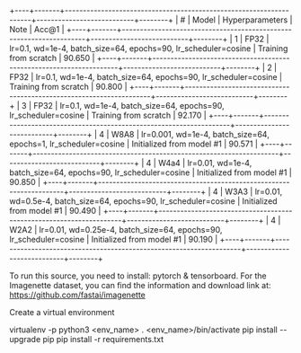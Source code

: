 +----+-------+--------------------------------------------------------------------+---------------------------+--------+
| #  | Model | Hyperparameters                                                    | Note                      | Acc@1  |
+----+-------+--------------------------------------------------------------------+---------------------------+--------+
| 1  | FP32  | lr=0.1, wd=1e-4, batch_size=64, epochs=90, lr_scheduler=cosine     | Training from scratch     | 90.650 |
+----+-------+--------------------------------------------------------------------+---------------------------+--------+
| 2  | FP32  | lr=0.1, wd=1e-4, batch_size=64, epochs=90, lr_scheduler=cosine     | Training from scratch     | 90.800 |
+----+-------+--------------------------------------------------------------------+---------------------------+--------+
| 3  | FP32  | lr=0.1, wd=1e-4, batch_size=64, epochs=90, lr_scheduler=cosine     | Training from scratch     | 92.170 |
+----+-------+--------------------------------------------------------------------+---------------------------+--------+
| 4  | W8A8  | lr=0.001, wd=1e-4, batch_size=64, epochs=1, lr_scheduler=cosine    | Initialized from model #1 | 90.571 |
+----+-------+--------------------------------------------------------------------+---------------------------+--------+
| 4  | W4a4  | lr=0.01, wd=1e-4, batch_size=64, epochs=90, lr_scheduler=cosine    | Initialized from model #1 | 90.850 |
+----+-------+--------------------------------------------------------------------+---------------------------+--------+
| 4  | W3A3  | lr=0.01, wd=0.5e-4, batch_size=64, epochs=90, lr_scheduler=cosine  | Initialized from model #1 | 90.490 |
+----+-------+--------------------------------------------------------------------+---------------------------+--------+
| 4  | W2A2  | lr=0.01, wd=0.25e-4, batch_size=64, epochs=90, lr_scheduler=cosine | Initialized from model #1 | 90.190 |
+----+-------+--------------------------------------------------------------------+---------------------------+--------+

To run this source, you need to install: pytorch & tensorboard.
For the Imagenette dataset, you can find the information and download link at: https://github.com/fastai/imagenette

Create a virtual environment

virtualenv -p python3 <env_name>
. <env_name>/bin/activate
pip install --upgrade pip
pip install -r requirements.txt

